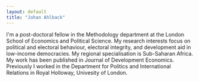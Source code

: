 ```yaml
---
layout: default
title: "Johan Ahlback"
---
```



I'm a post-doctoral fellow in the Methodology department at the London School of Economics and Political Science. 
My research interests focus on political and electoral behaviour, electoral integrity, and development aid in low-income democracies. 
My regional specialisation is Sub-Saharan Africa. My work has been published in Journal of Development Economics. 
Previously I worked in the Department for Politics and International Relations in Royal Holloway, Univesity of London. 
